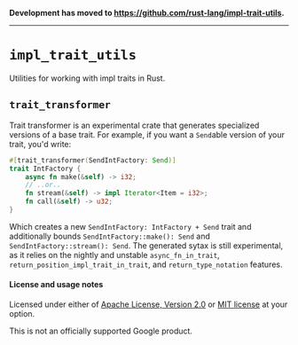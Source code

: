 **Development has moved to https://github.com/rust-lang/impl-trait-utils.**

---

# `impl_trait_utils`

Utilities for working with impl traits in Rust.

## `trait_transformer`

Trait transformer is an experimental crate that generates specialized versions of a base trait. For example, if you want a `Send`able version of your trait, you'd write:

```rust
#[trait_transformer(SendIntFactory: Send)]
trait IntFactory {
    async fn make(&self) -> i32;
    // ..or..
    fn stream(&self) -> impl Iterator<Item = i32>;
    fn call(&self) -> u32;
}
```

Which creates a new `SendIntFactory: IntFactory + Send` trait and additionally bounds `SendIntFactory::make(): Send` and `SendIntFactory::stream(): Send`. The generated sytax is still experimental, as it relies on the nightly and unstable `async_fn_in_trait`, `return_position_impl_trait_in_trait`, and `return_type_notation` features.

#### License and usage notes

Licensed under either of [Apache License, Version 2.0](LICENSE-APACHE) or
[MIT license](LICENSE-MIT) at your option.

This is not an officially supported Google product.
